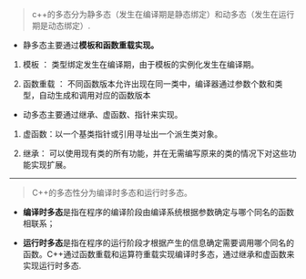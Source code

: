 > c++的多态分为静多态（发生在编译期是静态绑定）和动多态（发生在运行期是动态绑定）.

 * 静多态主要通过**模板和函数重载实现。**

 1. 模板 ： 类型绑定发生在编译期，由于模板的实例化发生在编译期。

 2. 函数重载 ： 不同函数版本允许出现在同一类中，编译器通过参数个数和类型，自动生成和调用对应的函数版本

 * 动多态主要通过继承、虚函数、指针来实现。

 1. 虚函数：以一个基类指针或引用寻址出一个派生类对象。

 2. 继承： 可以使用现有类的所有功能，并在无需编写原来的类的情况下对这些功能实现扩展。

***

>C++的多态性分为编译时多态和运行时多态。

* **编译时多态**是指在程序的编译阶段由编译系统根据参数确定与哪个同名的函数相联系；

* **运行时多态**是指在程序的运行阶段才根据产生的信息确定需要调用哪个同名的函数。C++通过函数重载和运算符重载实现编译时多态，通过继承和虚函数来实现运行时多态.


